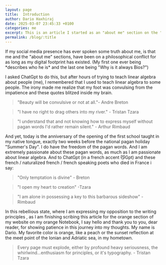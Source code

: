 ```yaml
---
layout: page
title:  Introduction
author: Dario Haxhiraj
date: 2025-03-07 23:45:33 +0100
categories: me
excerpt: This is an article I started as an "about me" section on the "Me" page of my website
permalink: /blog/:title
---
```


If my social media presence has ever spoken some truth about me, is that me and the "about me" sections, have been on a philosophical conflict for as long as my digital footprint has existed. (My first one ever being \*describes who he is\* and the last one being "Why is it always Bios?")

I asked ChatGpt to do this, but after hours of trying to teach linear algebra about people (me), I remembered that I used to teach linear algebra to some people. The irony made me realize that my foot was convulsing from the impatience and these quotes blitzed inside my brain.

> "Beauty will be convulsive or not at all."- Andre Breton

> "I have no right to drag others into my river." - Tristan Tzara

> "I understand that and not knowing how to express myself without pagan words I'd rather remain silent." - Arthur Rimbaud

And yet, today is the anniversary of the opening of the first school taught in my native tongue, exactly two weeks before the national pagan holiday "Summer's Day". I do have the freedom of the pagan words. And I am extremely passionate about these pagan words, as much as I am passionate about linear algebra. And to ChatGpt (in a french accent 😼Gpt) and these french / naturalized french / french speaking poets who died in France i say:

> "Only temptation is divine" - Breton

> "I open my heart to creation" -Tzara

> "I am alone in possessing a key to this barbarous sideshow" -Rimbaud

In this rebellious state, where I am expressing my opposition to the writing principles , as I am finishing scribing this article for the orange section of my website on my orange Notebook, I say hello and thank you to you, dear reader, for showing patience in this journey into my thoughts. My name is Dario. My favorite color is orange, like a peach or the sunset reflection at the meet point of the Ionian and Adriatic sea, in my hometown.

> Every page must explode, either by profound heavy seriousness, the whirlwind...enthusiasm for principles, or it's typography. - Tristan Tzara